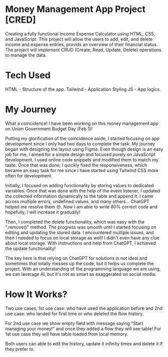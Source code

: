 # Money Management App Project [CRED]

Creating a fully functional Income Expense Calculator using HTML, CSS, and JavaScript. This project will allow the users to add, edit, and delete income and expense entries,
provids an overview of their financial status. The project will implement CRUD (Create, Read, Update, Delete) operations to manage the data.

# Tech Used

HTML - Structure of the app.
Tailwind - Application Styling
JS - App logics.

# My Journey

What a coincidence! I have been working on this money management app on Union Government Budget Day (Feb 1)!

Putting my glorification of the coincidence aside, I started focusing on app development since I only had two days to complete the task. My journey began with designing the layout using Figma. Even though design is an easy job for me, I aimed for a simple design and focused purely on JavaScript development. I used online code snippets and modified them to match my taste. Once that was done, I quickly fixed the responsiveness, which became an easy task for me since I have started using Tailwind CSS more often for development.

Initially, I focused on adding functionality by storing values to dedicated variables. Once that was done with the help of the event listener, I updated the collected information dynamically to the table and append it. I came across multiple errors, undefined values, and many others... ChatGPT helped me resolve them 😒. Now I am able to write 80% correct code and hopefully, I will increase it gradually!

Then, I completed the delete functionality, which was easy with the ".remove()" method. The progress was smooth until I started focusing on editing and updating the stored data. I encountered multiple issues, and then I needed to focus on local storage as well! I didn't even have any clue about local storage. With instructions and help from ChatGPT, I achieved the update functionality!

The key here is that relying on ChatGPT for solutions is not ideal and sometimes that totally messes up the code, but it helps us complete the project. With an understanding of the programming language we are using, we can leverage AI, but it's not as smart as exaggerated on social media.

# How It Works?

Two use cases, 
1st use case: who have used the application before and 
2nd use case: who landed for first time or who deleted the flow history. 

For 2nd use case we show empty field with message saying "Start managing your money!" and once they added a flow they will see table!
For 1st use case they will have table loaded from local memory.

Both users can able to edit the history, update it infinity times and delete it if they prefer to.

